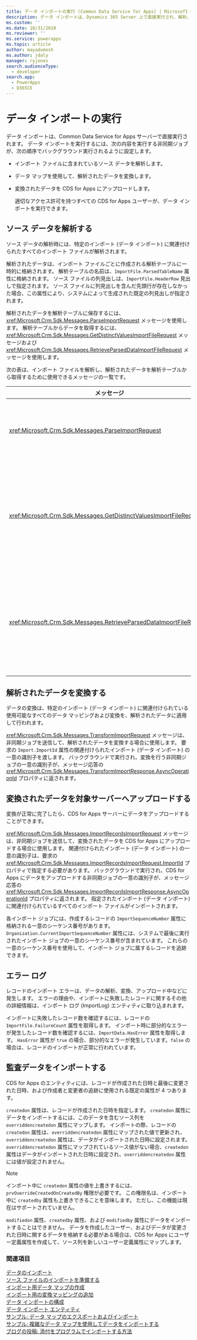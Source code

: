 ```yaml
---
title: データ インポートの実行 (Common Data Service for Apps) | Microsoft Docs
description: データ インポートは、Dynamics 365 Server 上で直接実行され、解析、マップ ガイド付き変換、およびアップロードのための 3 つの非同期ジョブを必要とします。
ms.custom: ''
ms.date: 10/31/2018
ms.reviewer: ''
ms.service: powerapps
ms.topic: article
author: mayadumesh
ms.author: jdaly
manager: ryjones
search.audienceType:
  - developer
search.app:
  - PowerApps
  - D365CE
---
```

# <a name="run-data-import"></a>データ インポートの実行

データ インポートは、Common Data Service for Apps サーバーで直接実行されます。 データ インポートを実行するには、次の内容を実行する非同期ジョブが、次の順序でバックグラウンド実行されるように設定します。  
  
- インポート ファイルに含まれているソース データを解析します。  
  
- データ マップを使用して、解析されたデータを変換します。  
  
- 変換されたデータを CDS for Apps にアップロードします。  
  
  適切なアクセス許可を持つすべての CDS for Apps ユーザーが、データ インポートを実行できます。  
  
<a name="parse"></a>   
## <a name="parse-source-data"></a>ソース データを解析する  
 ソース データの解析時には、特定のインポート (データ インポート) に関連付けられたすべてのインポート ファイルが解析されます。  
  
 解析されたデータは、インポート ファイルごとに作成される解析テーブルに一時的に格納されます。 解析テーブルの名前は、`ImportFile.ParsedTableName` 属性に格納されます。 ソース ファイルの列見出しは、`ImportFile.HeaderRow` 見出しで指定されます。 ソース ファイルに列見出しを含んだ先頭行が存在しなかった場合、この属性により、システムによって生成された既定の列見出しが指定されます。  
  
 解析されたデータを解析テーブルに保存するには、<xref:Microsoft.Crm.Sdk.Messages.ParseImportRequest> メッセージを使用します。 解析テーブルからデータを取得するには、<xref:Microsoft.Crm.Sdk.Messages.GetDistinctValuesImportFileRequest> メッセージおよび <xref:Microsoft.Crm.Sdk.Messages.RetrieveParsedDataImportFileRequest> メッセージを使用します。  
  
 次の表は、インポート ファイルを解析し、解析されたデータを解析テーブルから取得するために使用できるメッセージの一覧です。  
  
|メッセージ|説明|  
|-------------|-----------------|  
|<xref:Microsoft.Crm.Sdk.Messages.ParseImportRequest>|指定されたインポート (データ インポート) に関連付けられたすべてのインポート ファイルを解析する非同期ジョブを送信します。 要求の <xref:Microsoft.Crm.Sdk.Messages.ParseImportRequest.ImportId> プロパティの関連付けられたインポート (データ インポート) の ID を渡します。 バックグラウンドで実行され、データの解析を行う非同期ジョブの ID が、メッセージ応答の <xref:Microsoft.Crm.Sdk.Messages.ParseImportResponse.AsyncOperationId> プロパティに返されます。|  
|<xref:Microsoft.Crm.Sdk.Messages.GetDistinctValuesImportFileRequest>|リスト値を収めたソース ファイルにある列の個別の値を返します。 要求の <xref:Microsoft.Crm.Sdk.Messages.GetHeaderColumnsImportFileRequest.ImportFileId> プロパティの関連付けられたインポート ファイル の ID を渡します。 個別の値が、メッセージ応答の <xref:Microsoft.Crm.Sdk.Messages.GetDistinctValuesImportFileResponse.Values> プロパティに、文字列の配列で返されます。 このメッセージは、<xref:Microsoft.Crm.Sdk.Messages.ParseImportRequest> メッセージを使用して解析テーブルを作成した後でのみ使用します。 **重要:** <xref:Microsoft.Crm.Sdk.Messages.ImportRecordsImportRequest> メッセージを使用した後は、このメッセージを使用しないでください。 <xref:Microsoft.Crm.Sdk.Messages.ImportRecordsImportRequest> メッセージで送信されたインポート ジョブの実行の完了後は、解析テーブルにアクセスできません。|  
|<xref:Microsoft.Crm.Sdk.Messages.RetrieveParsedDataImportFileRequest>|解析テーブルからデータを取得します。 要求の <xref:Microsoft.Crm.Sdk.Messages.RetrieveParsedDataImportFileRequest.ImportFileId> プロパティの関連付けられたインポート ファイル の ID を渡します。 解析されたデータが、メッセージ応答の <xref:Microsoft.Crm.Sdk.Messages.RetrieveParsedDataImportFileResponse.Values> プロパティに、2 次元配列の文字列で返されます。 データは、ソース ファイルと同じ列順で返されます。 このメッセージは、<xref:Microsoft.Crm.Sdk.Messages.ParseImportRequest> メッセージを使用して解析テーブルを作成した後でのみ使用します。 **重要:** <xref:Microsoft.Crm.Sdk.Messages.ImportRecordsImportRequest> メッセージを使用した後は、このメッセージを使用しないでください。 `ImportRecordsMessage` メッセージで送信されたインポート ジョブの実行の完了後は、解析テーブルにアクセスできません。|  
  
<a name="transform"></a>   
## <a name="transform-parsed-data"></a>解析されたデータを変換する  
 データの変換は、特定のインポート (データ インポート) に関連付けられている使用可能なすべてのデータ マッピングおよび変換を、解析されたデータに適用して行われます。  
  
 <xref:Microsoft.Crm.Sdk.Messages.TransformImportRequest> メッセージは、非同期ジョブを送信して、解析されたデータを変換する場合に使用します。 要求の `Import.ImportId` 属性の関連付けられたインポート (データ インポート) の一意の識別子を渡します。 バックグラウンドで実行され、変換を行う非同期ジョブの一意の識別子が、メッセージ応答の <xref:Microsoft.Crm.Sdk.Messages.TransformImportResponse.AsyncOperationId> プロパティに返されます。  
  
<a name="upload"></a>   
## <a name="upload-transformed-data-to-the-target-server"></a>変換されたデータを対象サーバーへアップロードする  
 変換が正常に完了したら、CDS for Apps サーバーにデータをアップロードすることができます。  
  
 <xref:Microsoft.Crm.Sdk.Messages.ImportRecordsImportRequest> メッセージは、非同期ジョブを送信して、変換されたデータを CDS for Apps にアップロードする場合に使用します。 関連付けられたインポート (データ インポート) の一意の識別子は、要求の <xref:Microsoft.Crm.Sdk.Messages.ImportRecordsImportRequest.ImportId> プロパティで指定する必要があります。 バックグラウンドで実行され、CDS for Apps にデータをアップロードする非同期ジョブの一意の識別子が、メッセージ応答の <xref:Microsoft.Crm.Sdk.Messages.ImportRecordsImportResponse.AsyncOperationId> プロパティに返されます。 指定されたインポート (データ インポート) に関連付けられているすべてのインポート ファイルがインポートされます。  
  
 各インポート ジョブには、作成するレコードの `ImportSequenceNumber` 属性に格納される一意のシーケンス番号があります。 `Organization.CurrentImportSequenceNumber` 属性には、システムで最後に実行されたインポート ジョブの一意のシーケンス番号が含まれています。 これらの一意のシーケンス番号を使用して、インポート ジョブに属するレコードを追跡できます。  
  
<a name="log"></a>   
## <a name="log-failures"></a>エラー ログ  
 レコードのインポート エラーは、データの解析、変換、アップロード中などに発生します。 エラーの理由や、インポートに失敗したレコードに関するその他の詳細情報は、インポート ログ (ImportLog) エンティティに取り込まれます。  
  
 インポートに失敗したレコード数を確認するには、レコードの `ImportFile.FailureCount` 属性を取得します。 インポート時に部分的なエラーが発生したレコード数を確認するには、`ImportData.HasError` 属性を取得します。 `HasError` 属性が `true` の場合、部分的なエラーが発生しています。`false` の場合は、レコードのインポートが正常に行われています。  
  
<a name="import_audit"></a>   
## <a name="import-auditing-data"></a>監査データをインポートする  
 CDS for Apps のエンティティには、レコードが作成された日時と最後に変更された日時、および作成者と変更者の追跡に使用される既定の属性が 4 つあります。  
  
 `createdon` 属性は、レコードが作成された日時を指定します。 `createdon` 属性にデータをインポートするには、このデータを含むソース列を `overriddencreatedon` 属性にマップします。 インポートの際、レコードの `createdon` 属性は、`overriddencreatedon` 属性にマップされた値で更新され、`overriddencreatedon` 属性は、データがインポートされた日時に設定されます。 `overriddencreatedon` 属性にマップされているソース値がない場合、`createdon` 属性はデータがインポートされた日時に設定され、`overriddencreatedon` 属性には値が設定されません。  
  
> [!NOTE]
>  インポート中に `createdon` 属性の値を上書きするには、`prvOverrideCreatedOnCreatedBy` 権限が必要です。 この権限名は、インポート中に `createdby` 属性も上書きできることを意味します。 ただし、この機能は現在はサポートされていません。  
  
 `modifiedon` 属性、`createdby` 属性、および `modifiedby` 属性にデータをインポートすることはできません。 データを作成したユーザー、およびデータが変更された日時に関するデータを格納する必要がある場合は、CDS for Apps にユーザー定義属性を作成して、ソース列を新しいユーザー定義属性にマップします。  
  
### <a name="see-also"></a>関連項目

[データのインポート](import-data.md)<br />
[ソース ファイルのインポートを準備する](prepare-source-files-import.md)<br />
[インポート用データ マップの作成](create-data-maps-for-import.md)<br />
[インポート用の変換マッピングの追加](add-transformation-mappings-import.md)<br />
[データ インポートの構成](configure-data-import.md)<br />
[データ インポート エンティティ](data-import-entities.md)<br />
[サンプル: データ マップのエクスポートおよびインポート](org-service/samples/export-import-data-map.md)<br />
[サンプル: 複雑なデータ マップを使用してデータをインポートする](org-service/samples/import-data-complex-data-map.md)<br />
[ブログの投稿: 添付をプログラムでインポートする方法](http://blogs.msdn.com/b/crm/archive/2012/08/06/how-to-import-attachments-programmatically.aspx) 